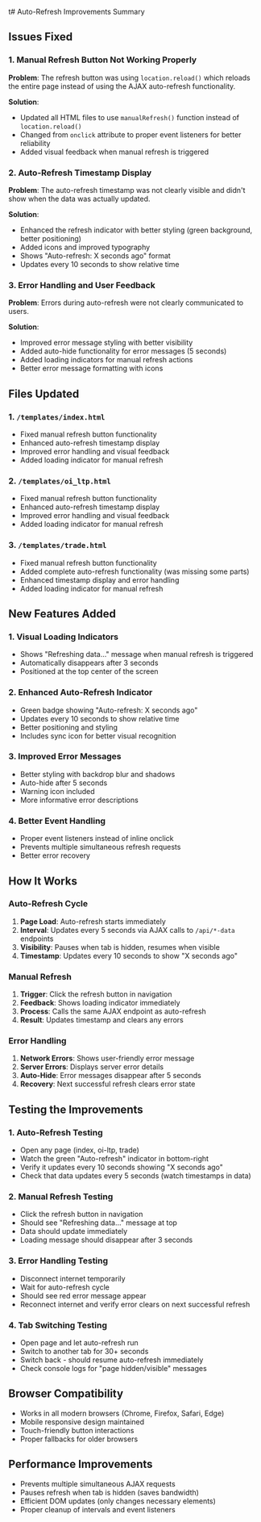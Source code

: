 t# Auto-Refresh Improvements Summary

## Issues Fixed

### 1. Manual Refresh Button Not Working Properly
**Problem**: The refresh button was using `location.reload()` which reloads the entire page instead of using the AJAX auto-refresh functionality.

**Solution**: 
- Updated all HTML files to use `manualRefresh()` function instead of `location.reload()`
- Changed from `onclick` attribute to proper event listeners for better reliability
- Added visual feedback when manual refresh is triggered

### 2. Auto-Refresh Timestamp Display
**Problem**: The auto-refresh timestamp was not clearly visible and didn't show when the data was actually updated.

**Solution**:
- Enhanced the refresh indicator with better styling (green background, better positioning)
- Added icons and improved typography
- Shows "Auto-refresh: X seconds ago" format
- Updates every 10 seconds to show relative time

### 3. Error Handling and User Feedback
**Problem**: Errors during auto-refresh were not clearly communicated to users.

**Solution**:
- Improved error message styling with better visibility
- Added auto-hide functionality for error messages (5 seconds)
- Added loading indicators for manual refresh actions
- Better error message formatting with icons

## Files Updated

### 1. `/templates/index.html`
- Fixed manual refresh button functionality
- Enhanced auto-refresh timestamp display
- Improved error handling and visual feedback
- Added loading indicator for manual refresh

### 2. `/templates/oi_ltp.html`
- Fixed manual refresh button functionality
- Enhanced auto-refresh timestamp display
- Improved error handling and visual feedback
- Added loading indicator for manual refresh

### 3. `/templates/trade.html`
- Fixed manual refresh button functionality
- Added complete auto-refresh functionality (was missing some parts)
- Enhanced timestamp display and error handling
- Added loading indicator for manual refresh

## New Features Added

### 1. Visual Loading Indicators
- Shows "Refreshing data..." message when manual refresh is triggered
- Automatically disappears after 3 seconds
- Positioned at the top center of the screen

### 2. Enhanced Auto-Refresh Indicator
- Green badge showing "Auto-refresh: X seconds ago"
- Updates every 10 seconds to show relative time
- Better positioning and styling
- Includes sync icon for better visual recognition

### 3. Improved Error Messages
- Better styling with backdrop blur and shadows
- Auto-hide after 5 seconds
- Warning icon included
- More informative error descriptions

### 4. Better Event Handling
- Proper event listeners instead of inline onclick
- Prevents multiple simultaneous refresh requests
- Better error recovery

## How It Works

### Auto-Refresh Cycle
1. **Page Load**: Auto-refresh starts immediately
2. **Interval**: Updates every 5 seconds via AJAX calls to `/api/*-data` endpoints
3. **Visibility**: Pauses when tab is hidden, resumes when visible
4. **Timestamp**: Updates every 10 seconds to show "X seconds ago"

### Manual Refresh
1. **Trigger**: Click the refresh button in navigation
2. **Feedback**: Shows loading indicator immediately
3. **Process**: Calls the same AJAX endpoint as auto-refresh
4. **Result**: Updates timestamp and clears any errors

### Error Handling
1. **Network Errors**: Shows user-friendly error message
2. **Server Errors**: Displays server error details
3. **Auto-Hide**: Error messages disappear after 5 seconds
4. **Recovery**: Next successful refresh clears error state

## Testing the Improvements

### 1. Auto-Refresh Testing
- Open any page (index, oi-ltp, trade)
- Watch the green "Auto-refresh" indicator in bottom-right
- Verify it updates every 10 seconds showing "X seconds ago"
- Check that data updates every 5 seconds (watch timestamps in data)

### 2. Manual Refresh Testing
- Click the refresh button in navigation
- Should see "Refreshing data..." message at top
- Data should update immediately
- Loading message should disappear after 3 seconds

### 3. Error Handling Testing
- Disconnect internet temporarily
- Wait for auto-refresh cycle
- Should see red error message appear
- Reconnect internet and verify error clears on next successful refresh

### 4. Tab Switching Testing
- Open page and let auto-refresh run
- Switch to another tab for 30+ seconds
- Switch back - should resume auto-refresh immediately
- Check console logs for "page hidden/visible" messages

## Browser Compatibility
- Works in all modern browsers (Chrome, Firefox, Safari, Edge)
- Mobile responsive design maintained
- Touch-friendly button interactions
- Proper fallbacks for older browsers

## Performance Improvements
- Prevents multiple simultaneous AJAX requests
- Pauses refresh when tab is hidden (saves bandwidth)
- Efficient DOM updates (only changes necessary elements)
- Proper cleanup of intervals and event listeners